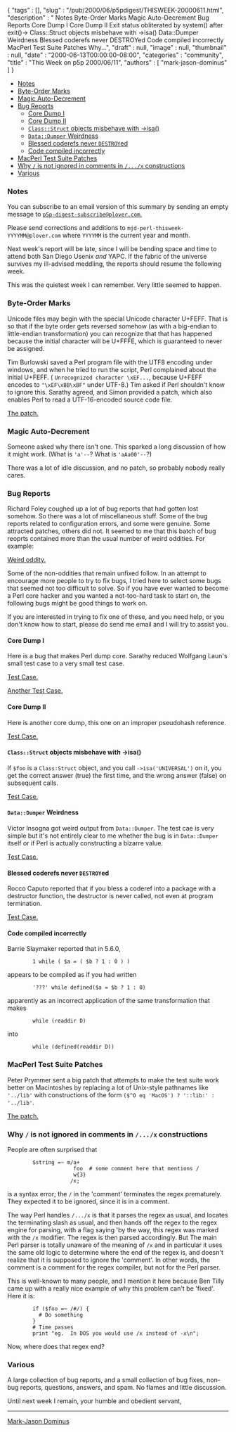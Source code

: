 {
   "tags" : [],
   "slug" : "/pub/2000/06/p5pdigest/THISWEEK-20000611.html",
   "description" : " Notes Byte-Order Marks Magic Auto-Decrement Bug Reports Core Dump I Core Dump II Exit status obliterated by system() after exit()-> Class::Struct objects misbehave with -&gt;isa() Data::Dumper Weirdness Blessed coderefs never DESTROYed Code compiled incorrectly MacPerl Test Suite Patches Why...",
   "draft" : null,
   "image" : null,
   "thumbnail" : null,
   "date" : "2000-06-13T00:00:00-08:00",
   "categories" : "community",
   "title" : "This Week on p5p 2000/06/11",
   "authors" : [
      "mark-jason-dominus"
   ]
}



-   [Notes](#Notes)
-   [Byte-Order Marks](#Byte_Order_Marks)
-   [Magic Auto-Decrement](#Magic_Auto_Decrement)
-   [Bug Reports](#Bug_Reports)
    -   [Core Dump I](#Core_Dump_I)
    -   [Core Dump II](#Core_Dump_II)
    -   [`Class::Struct` objects misbehave with -&gt;isa()](#Class::Struct_objects_misbehave_with__gt;isa)
    -   [`Data::Dumper` Weirdness](#Data::Dumper_Weirdness)
    -   [Blessed coderefs never `DESTROY`ed](#Blessed_coderefs_never_DESTROYed)
    -   [Code compiled incorrectly](#Code_compiled_incorrectly)
-   [MacPerl Test Suite Patches](#MacPerl_Test_Suite_Patches)
-   [Why `/` is not ignored in comments in `/.../x` constructions](#Why__is_not_ignored_in_comments_in_x_constructions)
-   [Various](#Various)

### <span id="Notes">Notes</span>

You can subscribe to an email version of this summary by sending an empty message to [`p5p-digest-subscribe@plover.com`.](mailto:p5p-digest-subscribe@plover.com)

Please send corrections and additions to `mjd-perl-thisweek-YYYYMM@plover.com` where `YYYYMM` is the current year and month.

Next week's report will be late, since I will be bending space and time to attend both San Diego Usenix *and* YAPC. If the fabric of the universe survives my ill-advised meddling, the reports should resume the following week.

This was the quietest week I can remember. Very little seemed to happen.

### <span id="Byte_Order_Marks">Byte-Order Marks</span>

Unicode files may begin with the special Unicode character U+FEFF. That is so that if the byte order gets reversed somehow (as with a big-endian to little-endian transformation) you can recognize that that has happened because the initial character will be U+FFFE, which is guaranteed to never be assigned.

Tim Burlowski saved a Perl program file with the UTF8 encoding under windows, and when he tried to run the script, Perl complained about the initial U+FEFF. ( `Unrecognized character \xEF...`, because U+FEFF encodes to `"\xEF\xBB\xBF"` under UTF-8.) Tim asked if Perl shouldn't know to ignore this. Sarathy agreed, and Simon provided a patch, which also enables Perl to read a UTF-16-encoded source code file.

[The patch.](http://www.xray.mpe.mpg.de/mailing-lists/perl5-porters/2000-06/msg00193.html)

### <span id="Magic_Auto_Decrement">Magic Auto-Decrement</span>

Someone asked why there isn't one. This sparked a long discussion of how it might work. (What is `'a'--`? What is `'aAa00'--`?)

There was a lot of idle discussion, and no patch, so probably nobody really cares.

### <span id="Bug_Reports">Bug Reports</span>

Richard Foley coughed up a lot of bug reports that had gotten lost somehow. So there was a lot of miscellaneous stuff. Some of the bug reports related to configuration errors, and some were genuine. Some attracted patches, others did not. It seemed to me that this batch of bug reoprts contained more than the usual number of weird oddities. For example:

[Weird oddity.](http://www.xray.mpe.mpg.de/mailing-lists/perl5-porters/2000-06/msg00182.html)

Some of the non-oddities that remain unfixed follow. In an attempt to encourage more people to try to fix bugs, I tried here to select some bugs that seemed not too difficult to solve. So if you have ever wanted to become a Perl core hacker and you wanted a not-too-hard task to start on, the following bugs might be good things to work on.

If you are interested in trying to fix one of these, and you need help, or you don't know how to start, please do send me email and I will try to assist you.

#### <span id="Core_Dump_I">Core Dump I</span>

Here is a bug that makes Perl dump core. Sarathy reduced Wolfgang Laun's small test case to a very small test case.

[Test Case.](http://www.xray.mpe.mpg.de/mailing-lists/perl5-porters/2000-06/msg00145.html)

[Another Test Case.](http://www.xray.mpe.mpg.de/mailing-lists/perl5-porters/2000-06/msg00262.html)

#### <span id="Core_Dump_II">Core Dump II</span>

Here is another core dump, this one on an improper pseudohash reference.

[Test Case.](http://www.xray.mpe.mpg.de/mailing-lists/perl5-porters/2000-06/msg00126.html)

#### <span id="Class::Struct_objects_misbehave_with__gt;isa">`Class::Struct` objects misbehave with -&gt;isa()</span>

If `$foo` is a `Class:Struct` object, and you call `->isa('UNIVERSAL')` on it, you get the correct answer (true) the first time, and the wrong answer (false) on subsequent calls.

[Test Case.](http://www.xray.mpe.mpg.de/mailing-lists/perl5-porters/2000-06/msg00191.html)

#### <span id="Data::Dumper_Weirdness">`Data::Dumper` Weirdness</span>

Victor Insogna got weird output from `Data::Dumper`. The test cae is very simple but it's not entirely clear to me whether the bug is in `Data::Dumper` itself or if Perl is actually constructing a bizarre value.

[Test Case.](http://www.xray.mpe.mpg.de/mailing-lists/perl5-porters/2000-06/msg00214.html)

#### <span id="Blessed_coderefs_never_DESTROYed">Blessed coderefs never `DESTROY`ed</span>

Rocco Caputo reported that if you bless a coderef into a package with a destructor function, the destructor is never called, not even at program termination.

[Test Case.](http://www.xray.mpe.mpg.de/mailing-lists/perl5-porters/2000-06/msg00276.html)

#### <span id="Code_compiled_incorrectly">Code compiled incorrectly</span>

Barrie Slaymaker reported that in 5.6.0,

            1 while ( $a = ( $b ? 1 : 0 ) )

appears to be compiled as if you had written

            '???' while defined($a = $b ? 1 : 0)

apparently as an incorrect application of the same transformation that makes

            while (readdir D) 

into

            while (defined(readdir D))

### <span id="MacPerl_Test_Suite_Patches">MacPerl Test Suite Patches</span>

Peter Prymmer sent a big patch that attempts to make the test suite work better on Macintoshes by replacing a lot of Unix-style pathnames like `'../lib'` with constructions of the form `($^O eq 'MacOS') ? '::lib:' : '../lib'`.

[The patch.](http://www.xray.mpe.mpg.de/mailing-lists/perl5-porters/2000-06/msg00258.html)

### <span id="Why__is_not_ignored_in_comments_in_x_constructions">Why `/` is not ignored in comments in `/.../x` constructions</span>

People are often surprised that

            $string =~ m/a+
                         foo  # some comment here that mentions /
                         w{3}
                        /x;

is a syntax error; the `/` in the 'comment' terminates the regex prematurely. They expected it to be ignored, since it is in a comment.

The way Perl handles `/.../x` is that it parses the regex as usual, and locates the terminating slash as usual, and then hands off the regex to the regex engine for parsing, with a flag saying 'by the way, this regex was marked with the `/x` modifier. The regex is then parsed accordingly. But The main Perl parser is totally unaware of the meaning of `/x` and in particular it uses the same old logic to determine where the end of the regex is, and doesn't realize that it is supposed to ignore the 'comment'. In other words, the comment is a comment for the regex compiler, but not for the Perl parser.

This is well-known to many people, and I mention it here because Ben Tilly came up with a really nice example of why this problem can't be 'fixed'. Here it is:

            if ($foo =~ /#/) {
              # Do something
            }
            # Time passes
            print "eg.  In DOS you would use /x instead of -x\n";

Now, where does that regex end?

### <span id="Various">Various</span>

A large collection of bug reports, and a small collection of bug fixes, non-bug reports, questions, answers, and spam. No flames and little discussion.

Until next week I remain, your humble and obedient servant,

------------------------------------------------------------------------

[Mark-Jason Dominus](mailto:mjd-perl-thisweek-200006+@plover.com)
